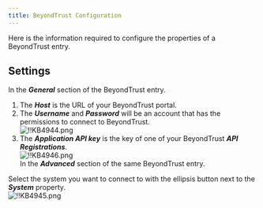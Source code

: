 ```yaml
---
title: BeyondTrust Configuration
---
```

Here is the information required to configure the properties of a BeyondTrust entry.

## Settings

In the ***General*** section of the BeyondTrust entry.

1. The ***Host*** is the URL of your BeyondTrust portal.
1. The ***Username*** and ***Password*** will be an account that has the permissions to connect to BeyondTrust.  
![!!KB4944.png](/img/en/kb/KB4944.png)
1. The ***Application API key*** is the key of one of your BeyondTrust ***API Registrations***.  
![!!KB4946.png](/img/en/kb/KB4946.png)  
In the ***Advanced*** section of the same BeyondTrust entry.  

Select the system you want to connect to with the ellipsis button next to the ***System*** property.  
![!!KB4945.png](/img/en/kb/KB4945.png)
